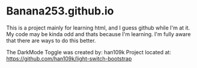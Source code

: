 # Banana253.github.io
This is a project mainly for learning html, and I guess github while I'm at it. My code may be kinda odd and thats because I'm learning. I'm fully aware that there are ways to do this better.


The DarkMode Toggle was created by: han109k
Project located at: https://github.com/han109k/light-switch-bootstrap
